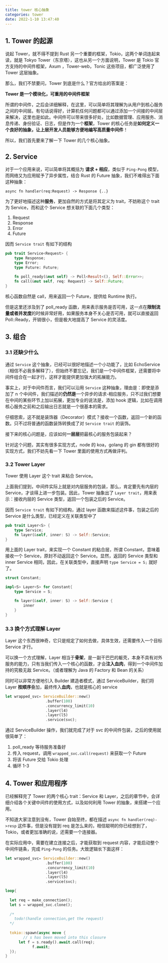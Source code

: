 ```yaml
---
title: tower 核心抽象
categories: tower
date: 2022-1-10 13:47:40
---
```



## 1. Tower 的起源



说起 Tower，就不得不提到 Rust 另一个重要的框架，Tokio，这两个单词连起来读，就是 Tokyo Tower（东京塔），这也从另一个方面说明，Tower 是 Tokio 官方支持的中间件框架，Axum ，Tower-web，Tonic 这些项目，都广泛使用了 Tower 这层抽象。

那么，我们不禁要问，Tower 到底是什么？官方给出的答案是：

**Tower 是一个模块化，可重用的中间件框架**



所谓的中间件，之后会详细解释，在这里，可以简单将其理解为从用户到核心服务之间的中间层。有句话说得好，计算机任何问题都可以通过添加一个间接的中间层来解决，这里也是如此。中间件可以带来很多好处，比如数据管理、应用服务、消息传递、身份验证、日志，但是作为一个**框架**，Tower 的核心任务是**如何定义一个良好的抽象，让上层开发人员能够方便地编写高质量中间件**！



所以，我们首先要来了解一下 Tower 的几个核心抽象。



## 2. Service



对于一个应用来说，可以简单将其概括为 **请求 + 相应**，类似于 `Ping-Pong` 模型，而网络又为应用赋予了异步属性，结合 Rust 的 Future 抽象，我们不难得出下面这种抽象：

`async fn handler(req:Request) -> Response {..}` 



为了更好地描述这种**服务**，更加自然的方式是将其定义为 trait，不妨称这个 trait 为 Service，而和这个 Service 想关联的下面几个类型：

1. Request 
2. Response
3. Error
4. Future



因而 `Service trait` 有如下的结构

```rust
pub trait Service<Request> {
    type Response;
    type Error;
    type Future: Future;
  
    fn poll_ready(&mut self) -> Poll<Result<(), Self::Error>>;
    fn call(&mut self, req: Request) -> Self::Future;
}
```



核心函数自然是 call，用来返回一个 Future，提供给 Runtime 执行。

但是这里还涉及到了 poll_ready 函数，用来表示服务是否可用，这一点在**限制流量或者并发度**的时候非常好用，如果服务本身不关心是否可用，就可以直接返回 Poll::Ready，开销很小，但是极大地提高了 Service 的灵活度。



## 3. 组合 



### 3.1 还缺少什么



 通过 `Service` 这个抽象，已经可以很好地描述一个小功能了，比如 EchoService（相信不必我多解释了），但始终不要忘记，我们是一个中间件框架，还需要将中间件组合在一起才行，这样才能提供更加强大的拓展能力。



事实上，对于中间件而言，我们可以沿用 `Service` 这种抽象，理由是：即使是添加了 n 个中间件，我们描述的**仍然是**一个异步的请求-相应服务，只不过我们想要在中间的某些环节上加以拓展，更加专业的说法是，添加 hook 逻辑，比如在调用核心服务之前和之后输出日志就是一个很基本的需求。



仔细思索，这不就是装饰器（Decorator）模式？接收一个函数，返回一个新的函数。只不过将普通的函数装饰转换成了对 `Service trait` 的装饰。



接下来的核心问题是，应该如何**一层层**把最核心的服务包装起来？

针对这个问题，其实有很多实现方式，node 的 koa，golang 的 gin 都有很好的实现方式，我们不妨先看一下 Tower 里面的使用方式再做评判。



### 3.2 Tower Layer



Tower 使用 Layer 这个 trait 来粘合 Service。

上面我们提到，中间件实际上就是对内层服务的包装，那么，肯定要先有内层的 Service，才谈得上进一步包装。因此，Tower 抽象出了 `Layer trait`，用来表示：接收内层的 Service 类型，返回一个包装之后的 Service。



因而 `Service trait` 有如下的结构，通过 layer 函数来描述这件事，包装之后的 Service 是什么类型，已经定义在关联类型中了

```rust
pub trait Layer<S> {
    type Service;
    fn layer(&self, inner: S) -> Self::Service;
}
```



用上面的 Layer trait，来实现一个 Constant 的粘合层，所谓 Constant，意味着接收一个 Service，原封不动返回这个 Service。显然，返回的 Service 类型和 inner Service 相同，因此，在关联类型中，直接声明 `type Service = S;` 就好了。

```rust
struct Constant;

impl<S> Layer<S> for Constant{
    type Service = S;

    fn layer(&self, inner: S) -> Self::Service {
        inner
    }
}

```



### 3.3 换个方式理解 Layer



Layer 这个东西很神奇，它只是规定了如何去做，具体生效，还需要传入一个目标 Service 才行。



可以换一个方式理解，Layer 相当于**骨架**，是一副干巴巴的躯壳，本身不具有对外服务的能力，只有当我们传入一个核心的函数，才会**注入血肉**，得到一个中间件加持的究极无敌 Service。（或者理解为 Java 的 Factory 和 Bean 的关系）



同时可以非常方便地引入 Builder 建造者模式，通过 ServiceBuilder，我们将 Layer **按顺序**叠加，最终传入**血肉**，也就是核心的 service

```rust
let wrapped_svc= ServiceBuilder::new()
                  .buffer(100)
                  .concurrency_limit(10)
                  .layer(l4)
                  .layer(l5)
                  .service(svc);
```



通过 ServiceBuilder 操作，我们就完成了对于 svc 的中间件包装，之后的使用就很简单了：

1. poll_ready 等待服务准备好
2. 传入 request，调用 `wrapped_svc.call(request)` 来获取一个 Future
3. 将该 Future 交给 Tokio 处理
4. 循环 1-3 



## 4. Tower 和应用程序



已经解释完了 Tower 的两个核心 trait：Service 和 Layer，之后的章节中，会详细介绍各个关键中间件的使用方式，以及如何利用 Tower 的抽象，来搭建一个应用。

不知道大家注意到没有，Tower 自始至终，都在描述 `async fn handler(req)->resp` 这件事，但是没有提到 req 是怎么来的，相信聪明的你已经想到了，Tokio，或者更加准确的说，还需要一个连接器。

在实际应用中，需要在建立连接之后，才能获取到 request 内容，才能启动整个中间件链条，完成 `Ping-Pong` 的任务。大致逻辑长下面这样：

```rust
let wrapped_svc= ServiceBuilder::new()
                  .buffer(100)
                  .concurrency_limit(10)
                  .layer(l4)
                  .layer(l5)
                  .service(svc);

loop{
  
  let req = make_connection();
  let s = wrapped_svc.clone();
  
  /*
  	todo!(handle connection,get the request)
  */
  
  tokio::spawn(async move {
    	// s has been moved into this closure
      let f = s.ready().await.call(req);
			f.await;
  });
}
```

